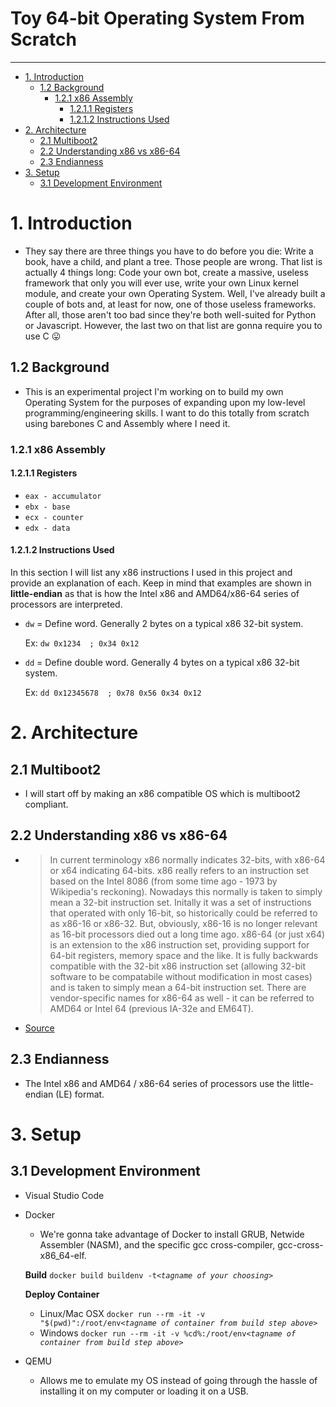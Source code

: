 # Toy 64-bit Operating System From Scratch <!-- omit in toc -->

___

- [1. Introduction](#1-introduction)
  - [1.2 Background](#12-background)
    - [1.2.1 x86 Assembly](#121-x86-assembly)
      - [1.2.1.1 Registers](#1211-registers)
      - [1.2.1.2 Instructions Used](#1212-instructions-used)
- [2. Architecture](#2-architecture)
  - [2.1 Multiboot2](#21-multiboot2)
  - [2.2 Understanding x86 vs x86-64](#22-understanding-x86-vs-x86-64)
  - [2.3 Endianness](#23-endianness)
- [3. Setup](#3-setup)
  - [3.1 Development Environment](#31-development-environment)

# 1. Introduction

- They say there are three things you have to do before you die: Write a book, have a child, and plant a tree. Those people are wrong. That list is actually 4 things long: Code your own bot, create a massive, useless framework that only you will ever use, write your own Linux kernel module, and create your own Operating System. Well, I've already built a couple of bots and, at least for now, one of those useless frameworks. After all, those aren't too bad since they're both well-suited for Python or Javascript. However, the last two on that list are gonna require you to use C :stuck_out_tongue:

## 1.2 Background

- This is an experimental project I'm working on to build my own Operating System for the purposes of expanding upon my low-level programming/engineering skills. I want to do this totally from scratch using barebones C and Assembly where I need it.

### 1.2.1 x86 Assembly

#### 1.2.1.1 Registers

- `eax - accumulator`
- `ebx - base`
- `ecx - counter`
- `edx - data`

#### 1.2.1.2 Instructions Used

  In this section I will list any x86 instructions I used in this project and provide an explanation of each. Keep in mind that examples are shown in **little-endian** as that is how the Intel x86 and AMD64/x86-64 series of processors are interpreted.

- `dw` = Define word. Generally 2 bytes on a typical x86 32-bit system.
  
  Ex: `dw 0x1234  ; 0x34 0x12`
- `dd` = Define double word. Generally 4 bytes on a typical x86 32-bit system.
  
  Ex: `dd 0x12345678  ; 0x78 0x56 0x34 0x12`
  
# 2. Architecture

## 2.1 Multiboot2

- I will start off by making an x86 compatible OS which is multiboot2 compliant.

## 2.2 Understanding x86 vs x86-64

- >In current terminology x86 normally indicates 32-bits, with x86-64 or x64 indicating 64-bits.
    >x86 really refers to an instruction set based on the Intel 8086 (from some time ago - 1973 by Wikipedia's reckoning). Nowadays this normally is taken to simply mean a 32-bit instruction set. Initally it was a set of instructions that operated with only 16-bit, so historically could be referred to as x86-16 or x86-32. But, obviously, x86-16 is no longer relevant as 16-bit processors died out a long time ago.
    >x86-64 (or just x64) is an extension to the x86 instruction set, providing support for 64-bit registers, memory space and the like. It is fully backwards compatible with the 32-bit x86 instruction set (allowing 32-bit software to be compatabile without modification in most cases) and is taken to simply mean a 64-bit instruction set.
    >There are vendor-specific names for x86-64 as well - it can be referred to AMD64 or Intel 64 (previous IA-32e and EM64T).
- [Source](https://superuser.com/a/186544)

## 2.3 Endianness

- The Intel x86 and AMD64 / x86-64 series of processors use the little-endian (LE) format.

# 3. Setup

## 3.1 Development Environment

- Visual Studio Code
- Docker
  - We're gonna take advantage of Docker to install GRUB, Netwide Assembler (NASM), and the specific gcc cross-compiler, gcc-cross-x86_64-elf.

  **Build**
  `docker build buildenv -t`*`<tagname of your choosing>`*

  **Deploy Container**
  - Linux/Mac OSX
  `docker run --rm -it -v "$(pwd)":/root/env`*`<tagname of container from build step above>`*
  - Windows
  `docker run --rm -it -v %cd%:/root/env`*`<tagname of container from build step above>`*

- QEMU
  - Allows me to emulate my OS instead of going through the hassle of installing it on my computer or loading it on a USB.
